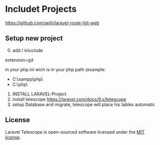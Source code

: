 # Includet Projects

<https://github.com/apih/laravel-route-list-web>

## Setup new project

0. add / inluclude

extension=gd

in your php.ini wich is in your php path (example:

-   C:\xampp\php\
-   C:\php\

1. INSTALL LARAVEL-Project
2. install telescope
   <https://laravel.com/docs/9.x/telescope>
3. setup Database and migrate, telescope will place his tables automatic

## License

Laravel Telescope is open-sourced software licensed under the [MIT license](LICENSE.md).
